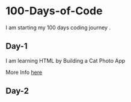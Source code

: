 # 100-Days-of-Code
I am  starting  my 100 days  coding journey .

## Day-1
I am learning HTML by Building a Cat Photo App 

More Info [here](./Day-1/Day-1.md)

## Day-2
